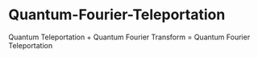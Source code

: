 # Quantum-Fourier-Teleportation
Quantum Teleportation + Quantum Fourier Transform = Quantum Fourier Teleportation
